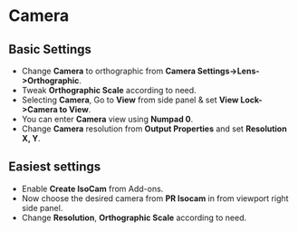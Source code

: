 # Camera

## Basic Settings
* Change **Camera** to orthographic from **Camera Settings->Lens->Orthographic**.
* Tweak **Orthographic Scale** according to need.  
* Selecting **Camera**, Go to **View** from side panel & set **View Lock->Camera to View**.
* You can enter **Camera** view using **Numpad 0**.
* Change **Camera** resolution from **Output Properties** and set **Resolution X, Y**.


## Easiest settings
* Enable **Create IsoCam** from Add-ons.
* Now choose the desired camera from **PR Isocam** in from viewport right side panel.
* Change **Resolution**, **Orthographic Scale** according to need.


